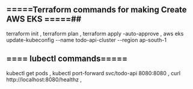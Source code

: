## =====Terraform commands for making Create AWS EKS =====##

terraform init ,
terraform plan ,
terraform apply -auto-approve ,
aws eks update-kubeconfig --name todo-api-cluster --region ap-south-1


## ==== lubectl commands=====
kubectl get pods ,
kubectl port-forward svc/todo-api 8080:8080 ,
curl http://localhost:8080/healthz ,


